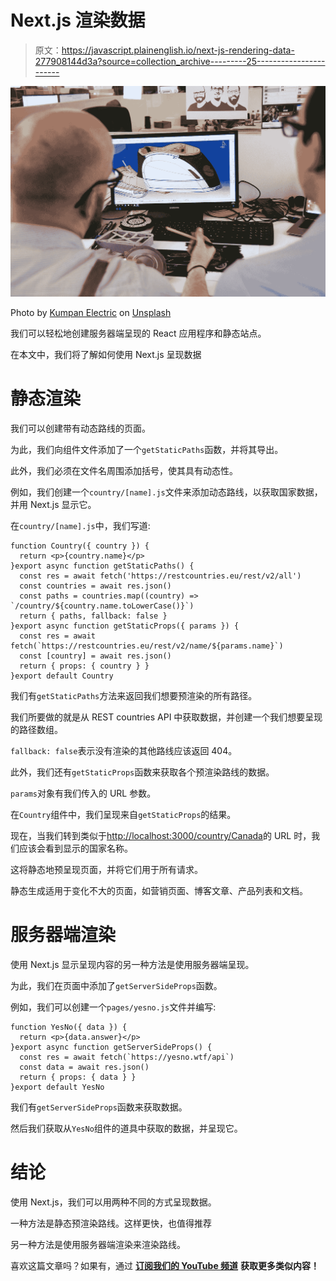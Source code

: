 # Next.js 渲染数据

> 原文：<https://javascript.plainenglish.io/next-js-rendering-data-277908144d3a?source=collection_archive---------25----------------------->

![](img/7c4b712014a9382ee3bde37b0b9ce988.png)

Photo by [Kumpan Electric](https://unsplash.com/@kumpan_electric?utm_source=medium&utm_medium=referral) on [Unsplash](https://unsplash.com?utm_source=medium&utm_medium=referral)

我们可以轻松地创建服务器端呈现的 React 应用程序和静态站点。

在本文中，我们将了解如何使用 Next.js 呈现数据

# 静态渲染

我们可以创建带有动态路线的页面。

为此，我们向组件文件添加了一个`getStaticPaths`函数，并将其导出。

此外，我们必须在文件名周围添加括号，使其具有动态性。

例如，我们创建一个`country/[name].js`文件来添加动态路线，以获取国家数据，并用 Next.js 显示它。

在`country/[name].js`中，我们写道:

```
function Country({ country }) {
  return <p>{country.name}</p>
}export async function getStaticPaths() {
  const res = await fetch('https://restcountries.eu/rest/v2/all')
  const countries = await res.json()
  const paths = countries.map((country) => `/country/${country.name.toLowerCase()}`)
  return { paths, fallback: false }
}export async function getStaticProps({ params }) {
  const res = await fetch(`https://restcountries.eu/rest/v2/name/${params.name}`)
  const [country] = await res.json()
  return { props: { country } }
}export default Country
```

我们有`getStaticPaths`方法来返回我们想要预渲染的所有路径。

我们所要做的就是从 REST countries API 中获取数据，并创建一个我们想要呈现的路径数组。

`fallback: false`表示没有渲染的其他路线应该返回 404。

此外，我们还有`getStaticProps`函数来获取各个预渲染路线的数据。

`params`对象有我们传入的 URL 参数。

在`Country`组件中，我们呈现来自`getStaticProps`的结果。

现在，当我们转到类似于[http://localhost:3000/country/Canada](http://localhost:3000/country/canada)的 URL 时，我们应该会看到显示的国家名称。

这将静态地预呈现页面，并将它们用于所有请求。

静态生成适用于变化不大的页面，如营销页面、博客文章、产品列表和文档。

# 服务器端渲染

使用 Next.js 显示呈现内容的另一种方法是使用服务器端呈现。

为此，我们在页面中添加了`getServerSideProps`函数。

例如，我们可以创建一个`pages/yesno.js`文件并编写:

```
function YesNo({ data }) {
  return <p>{data.answer}</p>
}export async function getServerSideProps() {
  const res = await fetch(`https://yesno.wtf/api`)
  const data = await res.json()
  return { props: { data } }
}export default YesNo
```

我们有`getServerSideProps`函数来获取数据。

然后我们获取从`YesNo`组件的道具中获取的数据，并呈现它。

# 结论

使用 Next.js，我们可以用两种不同的方式呈现数据。

一种方法是静态预渲染路线。这样更快，也值得推荐

另一种方法是使用服务器端渲染来渲染路线。

喜欢这篇文章吗？如果有，通过 [**订阅我们的 YouTube 频道**](https://www.youtube.com/channel/UCtipWUghju290NWcn8jhyAw?sub_confirmation=true) **获取更多类似内容！**